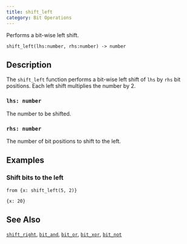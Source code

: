 ```yaml
---
title: shift_left
category: Bit Operations
---
```


Performs a bit-wise left shift.

```tql
shift_left(lhs:number, rhs:number) -> number
```

## Description

The `shift_left` function performs a bit-wise left shift of `lhs` by `rhs` bit
positions. Each left shift multiplies the number by 2.

### `lhs: number`

The number to be shifted.

### `rhs: number`

The number of bit positions to shift to the left.

## Examples

### Shift bits to the left

```tql
from {x: shift_left(5, 2)}
```

```tql
{x: 20}
```

## See Also

[`shift_right`](/reference/functions/shift_right),
[`bit_and`](/reference/functions/bit_and),
[`bit_or`](/reference/functions/bit_or),
[`bit_xor`](/reference/functions/bit_xor),
[`bit_not`](/reference/functions/bit_not)
